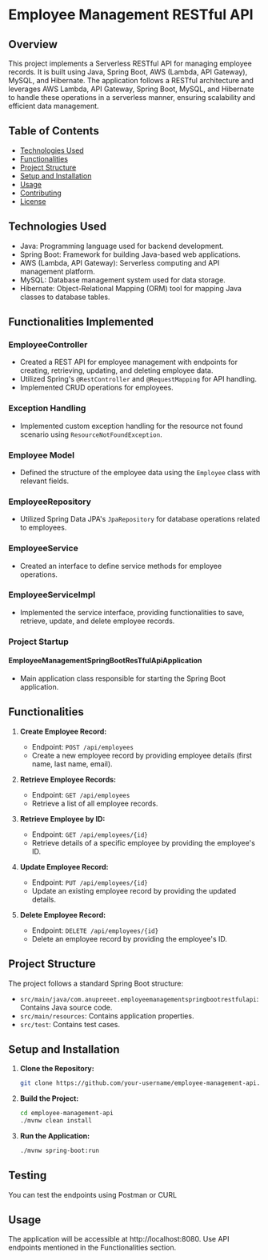 # Employee Management RESTful API

## Overview

This project implements a Serverless RESTful API for managing employee records. It is built using Java, Spring Boot, AWS (Lambda, API Gateway), MySQL, and Hibernate. The application follows a RESTful architecture and leverages AWS Lambda, API Gateway, Spring Boot, MySQL, and Hibernate to handle these operations in a serverless manner, ensuring scalability and efficient data management.

## Table of Contents

- [Technologies Used](#technologies-used)
- [Functionalities](#functionalities)
- [Project Structure](#project-structure)
- [Setup and Installation](#setup-and-installation)
- [Usage](#usage)
- [Contributing](#contributing)
- [License](#license)

## Technologies Used

- Java: Programming language used for backend development.
- Spring Boot: Framework for building Java-based web applications.
- AWS (Lambda, API Gateway): Serverless computing and API management platform.
- MySQL: Database management system used for data storage.
- Hibernate: Object-Relational Mapping (ORM) tool for mapping Java classes to database tables.

## Functionalities Implemented

### EmployeeController

- Created a REST API for employee management with endpoints for creating, retrieving, updating, and deleting employee data.
- Utilized Spring's `@RestController` and `@RequestMapping` for API handling.
- Implemented CRUD operations for employees.

### Exception Handling

- Implemented custom exception handling for the resource not found scenario using `ResourceNotFoundException`.

### Employee Model

- Defined the structure of the employee data using the `Employee` class with relevant fields.

### EmployeeRepository

- Utilized Spring Data JPA's `JpaRepository` for database operations related to employees.

### EmployeeService

- Created an interface to define service methods for employee operations.

### EmployeeServiceImpl

- Implemented the service interface, providing functionalities to save, retrieve, update, and delete employee records.

### Project Startup

#### EmployeeManagementSpringBootResTfulApiApplication

- Main application class responsible for starting the Spring Boot application.


## Functionalities

1. **Create Employee Record:**
   - Endpoint: `POST /api/employees`
   - Create a new employee record by providing employee details (first name, last name, email).

2. **Retrieve Employee Records:**
   - Endpoint: `GET /api/employees`
   - Retrieve a list of all employee records.

3. **Retrieve Employee by ID:**
   - Endpoint: `GET /api/employees/{id}`
   - Retrieve details of a specific employee by providing the employee's ID.

4. **Update Employee Record:**
   - Endpoint: `PUT /api/employees/{id}`
   - Update an existing employee record by providing the updated details.

5. **Delete Employee Record:**
   - Endpoint: `DELETE /api/employees/{id}`
   - Delete an employee record by providing the employee's ID.

## Project Structure

The project follows a standard Spring Boot structure:

- `src/main/java/com.anupreeet.employeemanagementspringbootrestfulapi`: Contains Java source code.
- `src/main/resources`: Contains application properties.
- `src/test`: Contains test cases.

## Setup and Installation

1. **Clone the Repository:**
   ```bash
   git clone https://github.com/your-username/employee-management-api.git

2. **Build the Project:**
   ```bash
   cd employee-management-api
   ./mvnw clean install

3. **Run the Application:**
   ```bash
   ./mvnw spring-boot:run

## Testing

You can test the endpoints using Postman or CURL

## Usage
The application will be accessible at http://localhost:8080.
Use API endpoints mentioned in the Functionalities section.
